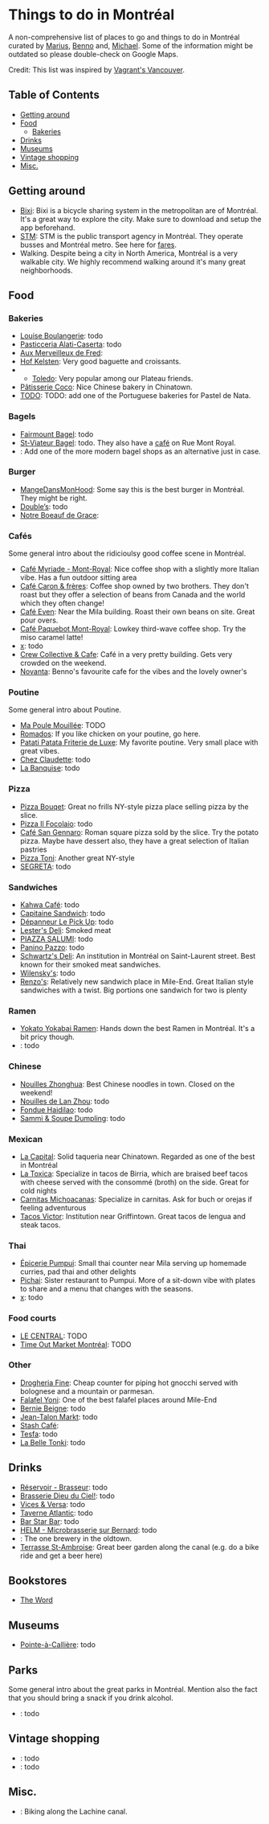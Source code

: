 # Things to do in Montréal

A non-comprehensive list of places to go and things to do in Montréal curated by [Marius](https://mariusmosbach.com/), [Benno](https://bennokrojer.github.io/) and, [Michael](https://michaelrizvi.github.io/). Some of the information might be outdated so please double-check on Google Maps.

Credit: This list was inspired by [Vagrant's Vancouver](https://dippedrusk.com/posts/2024-05-09-vancouver/).

## Table of Contents
- [Getting around](#getting-around)
- [Food](#food)
    - [Bakeries](#bakeries)
- [Drinks](#drinks)
- [Museums](#museums)
- [Vintage shopping](#vintage-shopping)
- [Misc.](#misc)

## Getting around

- [Bixi](https://bixi.com/en/): Bixi is a bicycle sharing system in the metropolitan are of Montréal. It's a great way to explore the city. Make sure to download and setup the app beforehand.
- [STM](https://www.stm.info/en): STM is the public transport agency in Montréal. They operate busses and Montréal metro. See here for [fares](https://www.stm.info/en/info/fares/transit-fares).
- Walking. Despite being a city in North America, Montréal is a very walkable city. We highly recommend walking around it's many great neighborhoods.

## Food

### Bakeries

- [Louise Boulangerie](https://maps.app.goo.gl/8acG9PFjCZh5abgP6): todo
- [Pasticceria Alati-Caserta](https://maps.app.goo.gl/DtGzA6NL33p6JJAx5): todo
- [Aux Merveilleux de Fred](https://maps.app.goo.gl/ADSwaYqUXA4p2Uyt6): 
- [Hof Kelsten](https://maps.app.goo.gl/MW99CW7zrQHAs9zw7): Very good baguette and croissants.
- - [Toledo](todo): Very popular among our Plateau friends.
- [Pâtisserie Coco](https://maps.app.goo.gl/dX6sAmy9QseQr5PR9): Nice Chinese bakery in Chinatown.
- [TODO](todo): TODO: add one of the Portuguese bakeries for Pastel de Nata.

### Bagels

- [Fairmount Bagel](https://maps.app.goo.gl/K3wBonNEYAmaypHj6): todo
- [St-Viateur Bagel](https://maps.app.goo.gl/tufpCjcKPkJFLEdz5): todo. They also have a [café](https://maps.app.goo.gl/zLywjdL8pChoGCzL8) on Rue Mont Royal.
- [](): Add one of the more modern bagel shops as an alternative just in case.

### Burger

- [MangeDansMonHood](https://maps.app.goo.gl/P89tYV1uarXhe4vLA): Some say this is the best burger in Montréal. They might be right.
- [Double’s](https://maps.app.goo.gl/sCdWeujHPJcNdMjs9): todo
- [Notre Boeauf de Grace](todo): 


 ### Cafés

 Some general intro about the ridicioulsy good coffee scene in Montréal.

- [Café Myriade - Mont-Royal](https://maps.app.goo.gl/JJba3MmuW42NfHi4A): Nice coffee shop with a slightly more Italian vibe. Has a fun outdoor sitting area
- [Café Caron & frères](https://maps.app.goo.gl/9ZJKtPH6oS27F6sG6): Coffee shop owned by two brothers. They don't roast but they offer a selection of beans from Canada and the world which they often change!
- [Café Even](https://maps.app.goo.gl/92kz7BXFwPPxq5Ju7): Near the Mila building. Roast their own beans on site. Great pour overs.
- [Café Paquebot Mont-Royal](https://maps.app.goo.gl/VnSomV9nFTGn1wdCA): Lowkey third-wave coffee shop. Try the miso caramel latte!
- [x](y): todo
- [Crew Collective & Cafe](https://maps.app.goo.gl/NhjwJF2AKFTGWEBR9): Café in a very pretty building. Gets very crowded on the weekend.
- [Novanta](todo): Benno's favourite cafe for the vibes and the lovely owner's

### Poutine

Some general intro about Poutine.

- [Ma Poule Mouillée](https://maps.app.goo.gl/dhssyYFJbC7wVfm7A): TODO
- [Romados](https://maps.app.goo.gl/xTUuWhCc7NNt3ynT7): If you like chicken on your poutine, go here.
- [Patati Patata Friterie de Luxe](https://maps.app.goo.gl/u1oQmuMz7GcEanpDA): My favorite poutine. Very small place with great vibes. 
- [Chez Claudette](https://maps.app.goo.gl/d1i5M9c4L9UD7Eb78): todo
- [La Banquise](https://maps.app.goo.gl/s6j96aWxWRgTq5637): todo

### Pizza

- [Pizza Bouqet](https://maps.app.goo.gl/M2ZyMUtcM1gAAUkRA): Great no frills NY-style pizza place selling pizza by the slice.
- [Pizza Il Focolaio](https://maps.app.goo.gl/ZgQgMfqLixSTQizK6): todo
- [Café San Gennaro](https://maps.app.goo.gl/ZwLmFg1i3rRsk9Vr9): Roman square pizza sold by the slice. Try the potato pizza. Maybe have dessert also, they have a great selection of Italian pastries
- [Pizza Toni](https://maps.app.goo.gl/PwiScf97sRnxLDmBA): Another great NY-style 
- [SEGRETA](https://maps.app.goo.gl/MoMPPirLoM49dskG9): todo

### Sandwiches

- [Kahwa Café](https://maps.app.goo.gl/gG9XgS2mq5r35toA9): todo
- [Capitaine Sandwich](https://maps.app.goo.gl/nfB4ggNEuHiTBjcp9): todo
- [Dépanneur Le Pick Up](https://maps.app.goo.gl/YTQeR4wVgKF8Eod49): todo
- [Lester's Deli](https://maps.app.goo.gl/ccxBr5YqsasHuCFy5): Smoked meat
- [PIAZZA SALUMI](https://maps.app.goo.gl/tK2FvakZNC8EuZcA6): todo
- [Panino Pazzo](https://maps.app.goo.gl/LQxi8FG7DPX6cCC3A): todo
- [Schwartz's Deli](https://maps.app.goo.gl/tpSRi8D8EXTzywWB6): An institution in Montréal on Saint-Laurent street. Best known for their smoked meat sandwiches.
- [Wilensky's](https://maps.app.goo.gl/YgvEMPYVbvqQWyk9A): todo
- [Renzo's](https://maps.app.goo.gl/pJm3xZLskPw8MbMY7): Relatively new sandwich place in Mile-End. Great Italian style sandwiches with a twist. Big portions one sandwich for two is plenty 

### Ramen

- [Yokato Yokabai Ramen](https://maps.app.goo.gl/MvvoYV79zyFKZwG77): Hands down the best Ramen in Montréal. It's a bit pricy though.
- [](): todo

### Chinese

- [Nouilles Zhonghua](https://maps.app.goo.gl/UrnAMH1fAMmvNrUL8): Best Chinese noodles in town. Closed on the weekend!
- [Nouilles de Lan Zhou](https://maps.app.goo.gl/aQ3QfvDTvNdZ2gWo8): todo
- [Fondue Haidilao](https://maps.app.goo.gl/TiXRBTXtHhVtYXDF8): todo
- [Sammi & Soupe Dumpling](https://maps.app.goo.gl/apPpRtV9mj14K5JS8): todo

### Mexican

- [La Capital](https://maps.app.goo.gl/UjXh5y8gk1yED3q19): Solid taqueria near Chinatown. Regarded as one of the best in Montréal
- [La Toxica](https://maps.app.goo.gl/oV86RgCY3NUj1LHt5): Specialize in tacos de Birria, which are braised beef tacos with cheese served with the consommé (broth) on the side. Great for cold nights
- [Carnitas Michoacanas](https://maps.app.goo.gl/GT8LHwkmNWoBzohE7): Specialize in carnitas. Ask for buch or orejas if feeling adventurous
- [Tacos Victor](https://maps.app.goo.gl/93oAUqbH3r6WTE1p6): Institution near Griffintown. Great tacos de lengua and steak tacos.

### Thai

- [Épicerie Pumpui](https://maps.app.goo.gl/KnzMkDtcfHooraxZA): Small thai counter near Mila serving up homemade curries, pad thai and other delights
- [Pichai](https://maps.app.goo.gl/YpHdjCYL43J1JyyX9): Sister restaurant to Pumpui. More of a sit-down vibe with plates to share and a menu that changes with the seasons.
- [x](y): todo

### Food courts

- [LE CENTRAL](https://maps.app.goo.gl/dYEvsageEpcccKh27): TODO
- [Time Out Market Montréal](https://maps.app.goo.gl/QMCSPh5Y13RXjkj97): TODO

### Other

- [Drogheria Fine](https://maps.app.goo.gl/u9NHyVLAmLiQWPcd7): Cheap counter for piping hot gnocchi served with bolognese and a mountain or parmesan. 
- [Falafel Yoni](https://maps.app.goo.gl/3kLAFpCzBRVwWpVJ8): One of the best falafel places around Mile-End
- [Bernie Beigne](https://maps.app.goo.gl/rgt87PZh5deHvKah9): todo
- [Jean-Talon Markt](https://maps.app.goo.gl/LwG67j3SZxG36GNM7): todo
- [Stash Café](https://maps.app.goo.gl/bwVttvJqoTN7UQGVA): 
- [Tesfa](https://maps.app.goo.gl/LgtG9jzD4J42wCcc9): todo
- [La Belle Tonki](https://maps.app.goo.gl/sRvj9QxgY9EvuRh78): todo

## Drinks

- [Réservoir - Brasseur](https://maps.app.goo.gl/VdsaxHwF4HxnoTcU9): todo
- [Brasserie Dieu du Ciel!](https://maps.app.goo.gl/PrSj4CjsNvpyedYg6): todo
- [Vices & Versa](https://maps.app.goo.gl/bgP3Y5czj4eZMw2z6): todo
- [Taverne Atlantic](https://maps.app.goo.gl/JvxGUmWPMHGz3asYA): todo
- [Bar Star Bar](https://maps.app.goo.gl/nnz6tGwKQfTkJPx79): todo
- [HELM - Microbrasserie sur Bernard](https://maps.app.goo.gl/We6QFRXiVk2tFLbg6): todo
- [](): The one brewery in the oldtown.
- [Terrasse St-Ambroise](todo): Great beer garden along the canal (e.g. do a bike ride and get a beer here)

## Bookstores
- [The Word](todo)

## Museums

- [Pointe-à-Callière](todo): todo

## Parks

Some general intro about the great parks in Montréal. Mention also the fact that you should bring a snack if you drink alcohol.

- [](): todo

## Vintage shopping

- [](): todo
- [](): todo

## Misc.

- [](): Biking along the Lachine canal.
